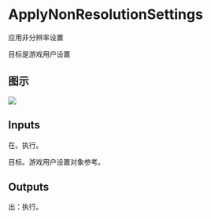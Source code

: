 # ApplyNonResolutionSettings

应用非分辨率设置

目标是游戏用户设置

## 图示

![]($-20221218-20564070.png)

## Inputs

在。执行。

目标。游戏用户设置对象参考。  

## Outputs

出：执行。
